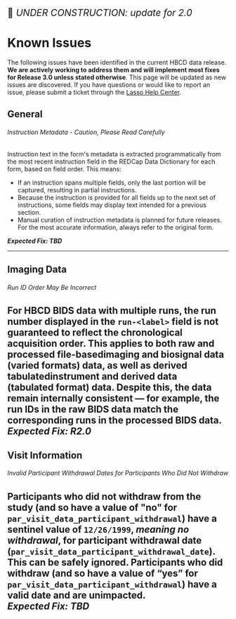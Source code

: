 
<p style="font-size: 1.5em;">🚧 <i>UNDER CONSTRUCTION: update for 2.0</i></p>

# Known Issues
The following issues have been identified in the current HBCD data release. **We are actively working to address them and will implement most fixes for Release 3.0 unless stated otherwise**. This page will be updated as new issues are discovered. If you have questions or would like to report an issue, please submit a ticket through the [Lasso Help Center](https://nbdc.lassoinformatics.com/issue-tracker).

## General
###### <span class="emoji" style="color: #f97316;"><i class="fas fa-bug"></i></span> Instruction Metadata - Caution, Please Read Carefully
Instruction text in the form's metadata is extracted programmatically from the most recent instruction field in the REDCap Data Dictionary for each form, based on field order. This means:

*   If an instruction spans multiple fields, only the last portion will be captured, resulting in partial instructions.
*   Because the instruction is provided for all fields up to the next set of instructions, some fields may display text intended for a previous section.
*   Manual curation of instruction metadata is planned for future releases. For the most accurate information, always refer to the original form.       

***Expected Fix: TBD***         

-------------------------

## Imaging Data
###### <span class="emoji" style="color: #f97316;"><i class="fas fa-bug"></i></span> Run ID Order May Be Incorrect
For HBCD BIDS data with multiple runs, the run number displayed in the `run-<label>` field is not guaranteed to reflect the chronological acquisition order. This applies to both raw and processed <span class="tooltip">file-based<span class="tooltiptext">imaging and biosignal data<br>(varied formats)</span></span> data, as well as derived <span class="tooltip">tabulated<span class="tooltiptext">instrument and derived data<br>(tabulated format)</span></span> data. Despite this, the data remain internally consistent — for example, the run IDs in the raw BIDS data match the corresponding runs in the processed BIDS data.               
***Expected Fix: R2.0***
--------------------------  

## Visit Information       

###### <span class="emoji" style="color: #f97316;"><i class="fas fa-bug"></i></span> Invalid Participant Withdrawal Dates for Participants Who Did Not Withdraw
Participants who did not withdraw from the study (and so have a value of "no" for `par_visit_data_participant_withdrawal`) have a sentinel value of `12/26/1999`, <i>meaning no withdrawal</i>, for participant withdrawal date (`par_visit_data_participant_withdrawal_date`). This can be safely ignored. Participants who did withdraw (and so have a value of “yes” for `par_visit_data_participant_withdrawal`) have a valid date and are unimpacted.          
***Expected Fix: TBD*** 
--------------------------   